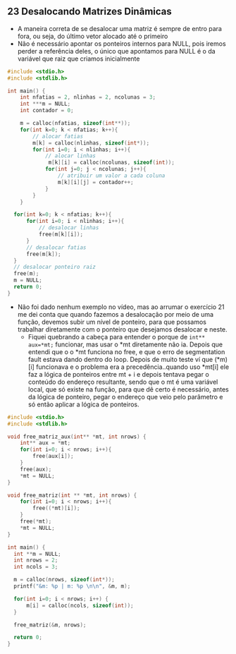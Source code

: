 ## 23 Desalocando Matrizes Dinâmicas

- A maneira correta de se desalocar uma matriz é sempre de entro para fora, ou seja, do último vetor alocado até o primeiro
- Não é necessário apontar os ponteiros internos para NULL, pois iremos perder a referência deles, o único que apontamos para NULL é o da variável que raiz que criamos inicialmente

```c
#include <stdio.h>
#include <stdlib.h>

int main() {
    int nfatias = 2, nlinhas = 2, ncolunas = 3;
    int ***m = NULL;
    int contador = 0;

    m = calloc(nfatias, sizeof(int**));
    for(int k=0; k < nfatias; k++){
        // alocar fatias
        m[k] = calloc(nlinhas, sizeof(int*));
        for(int i=0; i < nlinhas; i++){
            // alocar linhas
             m[k][i] = calloc(ncolunas, sizeof(int));
            for(int j=0; j < ncolunas; j++){
                // atribuir um valor a cada coluna
                m[k][i][j] = contador++;
            }
        }
    }

  for(int k=0; k < nfatias; k++){
      for(int i=0; i < nlinhas; i++){
          // desalocar linhas
          free(m[k][i]);
      }
      // desalocar fatias
      free(m[k]);
  }
  // desalocar ponteiro raiz
  free(m);
  m = NULL;
  return 0;
}
```

- Não foi dado nenhum exemplo no vídeo, mas ao arrumar o exercício 21 me dei conta que quando fazemos a desalocação por meio de uma função, devemos subir um nível de ponteiro, para que possamos trabalhar diretamente com o ponteiro que desejamos desalocar e neste.
  - Fiquei quebrando a cabeça para entender o porque de `int** aux=*mt;` funcionar, mas usar o *mt diretamente não ia.
    Depois que entendi que o o *mt funciona no free, e que o erro de segmentation fault estava dando dentro do loop.
    Depois de muito teste ví que (*m)[i] funcionava e o problema era a precedência..quando uso *mt[i] ele faz a lógica de ponteiros entre mt + i e depois tentava pegar o conteúdo do endereço resultante, sendo que o mt é uma variável local, que só existe na função, para que dê certo é necessário, antes da lógica de ponteiro, pegar o endereço que veio pelo parâmetro e só então aplicar a lógica de ponteiros.

```c
#include <stdio.h>
#include <stdlib.h>

void free_matriz_aux(int** *mt, int nrows) {
    int** aux = *mt;
    for(int i=0; i < nrows; i++){
        free(aux[i]);
    }
    free(aux);
    *mt = NULL;
}

void free_matriz(int ** *mt, int nrows) {
    for(int i=0; i < nrows; i++){
        free((*mt)[i]);
    }
    free(*mt);
    *mt = NULL;
}

int main() {
  int **m = NULL;
  int nrows = 2;
  int ncols = 3;

  m = calloc(nrows, sizeof(int*));
  printf("&m: %p | m: %p \n\n", &m, m);

  for(int i=0; i < nrows; i++) {
      m[i] = calloc(ncols, sizeof(int));
  }

  free_matriz(&m, nrows);

  return 0;
}
```

